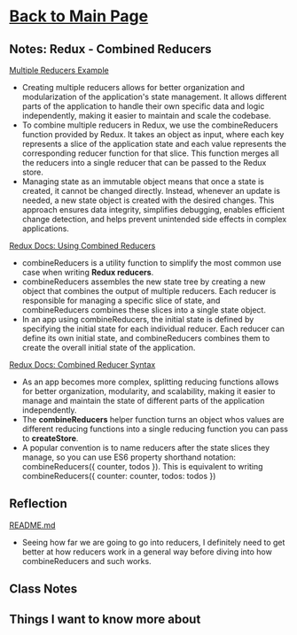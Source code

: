 # [Back to Main Page](https://reecerenninger.github.io/reading-notes/)

## Notes: Redux - Combined Reducers

[Multiple Reducers Example](https://www.youtube.com/watch?v=gBER4Or86hE)

- Creating multiple reducers allows for better organization and modularization of the application's state management. It allows different parts of the application to handle their own specific data and logic independently, making it easier to maintain and scale the codebase.
- To combine multiple reducers in Redux, we use the combineReducers function provided by Redux. It takes an object as input, where each key represents a slice of the application state and each value represents the corresponding reducer function for that slice. This function merges all the reducers into a single reducer that can be passed to the Redux store.
- Managing state as an immutable object means that once a state is created, it cannot be changed directly. Instead, whenever an update is needed, a new state object is created with the desired changes. This approach ensures data integrity, simplifies debugging, enables efficient change detection, and helps prevent unintended side effects in complex applications.

[Redux Docs: Using Combined Reducers](https://redux.js.org/recipes/structuring-reducers/using-combinereducers/)

- combineReducers is a utility function to simplify the most common use case when writing **Redux reducers**.
- combineReducers assembles the new state tree by creating a new object that combines the output of multiple reducers. Each reducer is responsible for managing a specific slice of state, and combineReducers combines these slices into a single state object.
- In an app using combineReducers, the initial state is defined by specifying the initial state for each individual reducer. Each reducer can define its own initial state, and combineReducers combines them to create the overall initial state of the application.

[Redux Docs: Combined Reducer Syntax](https://redux.js.org/api/combinereducers/)

- As an app becomes more complex, splitting reducing functions allows for better organization, modularity, and scalability, making it easier to manage and maintain the state of different parts of the application independently.
- The **combineReducers** helper function turns an object whos values are different reducing functions into a single reducing function you can pass to **createStore**.
- A popular convention is to name reducers after the state slices they manage, so you can use ES6 property shorthand notation: combineReducers({ counter, todos }). This is equivalent to writing combineReducers({ counter: counter, todos: todos })

## Reflection

[README.md](https://codefellows.github.io/code-401-javascript-guide/curriculum/class-37/)

- Seeing how far we are going to go into reducers, I definitely need to get better at how reducers work in a general way before diving into how combineReducers and such works. 

## Class Notes

## Things I want to know more about
